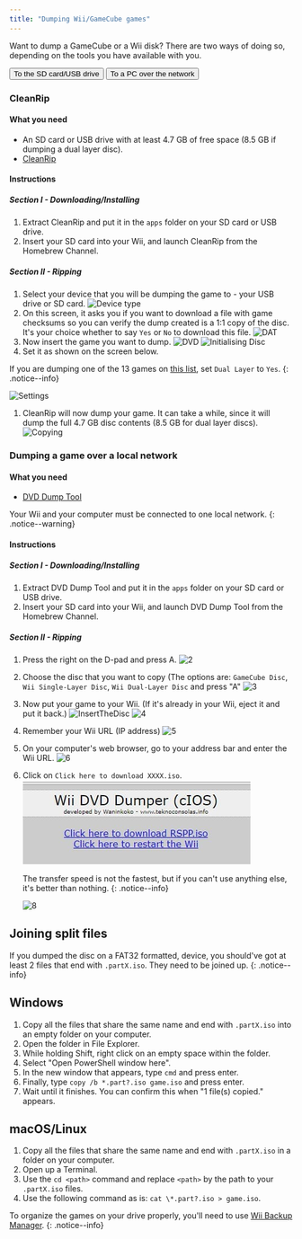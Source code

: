 ```yaml
---
title: "Dumping Wii/GameCube games"
---
```


Want to dump a GameCube or a Wii disk? There are two ways of doing so, depending on the tools you have available with you.

<button class="tablinks btn btn--large btn--primary" id="defaultOpen" onclick="openTab(event, 'cleanrip')">To the SD card/USB drive</button>
<button class="tablinks btn btn--large btn--info" onclick="openTab(event, 'dump-smb')">To a PC over the network</button>

<div id="cleanrip" class="blanktabcontent" markdown="1">

### CleanRip

#### What you need

- An SD card or USB drive with at least 4.7 GB of free space (8.5 GB if dumping a dual layer disc).
- [CleanRip](https://github.com/emukidid/cleanrip/releases/latest)

#### Instructions

##### Section I - Downloading/Installing

1. Extract CleanRip and put it in the `apps` folder on your SD card or USB drive.
1. Insert your SD card into your Wii, and launch CleanRip from the Homebrew Channel.

##### Section II - Ripping

1. Select your device that you will be dumping the game to - your USB drive or SD card.
   ![Device type](/images/CleanRip/2.png)
1. On this screen, it asks you if you want to download a file with game checksums so you can verify the dump created is a 1:1 copy of the disc. It's your choice whether to say `Yes` or `No` to download this file.
   ![DAT](/images/CleanRip/3.png)
1. Now insert the game you want to dump.
   ![DVD](/images/CleanRip/4.png)
   ![Initialising Disc](/images/CleanRip/5.png)
1. Set it as shown on the screen below.

If you are dumping one of the 13 games on [this list](https://wiki.dolphin-emu.org/index.php?title=Category:Dual_Layer_Disc_games), set `Dual Layer` to `Yes`.
{: .notice--info}

![Settings](/images/CleanRip/6.png)

1. CleanRip will now dump your game. It can take a while, since it will dump the full 4.7 GB disc contents (8.5 GB for dual layer discs).
![Copying](/images/CleanRip/7.png)
</div>

<div id="dump-smb" class="blanktabcontent" markdown="1">

### Dumping a game over a local network

#### What you need

- [DVD Dump Tool](/assets/files/DVDDumpTool.zip)

Your Wii and your computer must be connected to one local network.
{: .notice--warning}

#### Instructions

##### Section I - Downloading/Installing

1. Extract DVD Dump Tool and put it in the `apps` folder on your SD card or USB drive.
1. Insert your SD card into your Wii, and launch DVD Dump Tool from the Homebrew Channel.

##### Section II - Ripping

1. Press the right on the D-pad and press A.
   ![2](/images/DumpDiscs_LAN/2.png)
1. Choose the disc that you want to copy (The options are: `GameCube Disc`, `Wii Single-Layer Disc`, `Wii Dual-Layer Disc` and press "A"
   ![3](/images/DumpDiscs_LAN/3.png)
1. Now put your game to your Wii. (If it's already in your Wii, eject it and put it back.)
   ![InsertTheDisc](/images/DumpDiscs_LAN/insertthedisc.jpg)
   ![4](/images/DumpDiscs_LAN/4.png)
1. Remember your Wii URL (IP address)
   ![5](/images/DumpDiscs_LAN/5.png)
1. On your computer's web browser, go to your address bar and enter the Wii URL.
   ![6](/images/DumpDiscs_LAN/6.png)
1. Click on `Click here to download XXXX.iso`.
   ![7](/images/DumpDiscs_LAN/7.jpg)

   The transfer speed is not the fastest, but if you can't use anything else, it's better than nothing.
   {: .notice--info}

   ![8](/images/DumpDiscs_LAN/8.PNG)

</div>

## Joining split files

If you dumped the disc on a FAT32 formatted, device, you should've got at least 2 files that end with `.partX.iso`. They need to be joined up.
{: .notice--info}

## Windows

1. Copy all the files that share the same name and end with `.partX.iso` into an empty folder on your computer.
1. Open the folder in File Explorer.
1. While holding Shift, right click on an empty space within the folder.
1. Select "Open PowerShell window here".
1. In the new window that appears, type `cmd` and press enter.
1. Finally, type `copy /b *.part?.iso game.iso` and press enter.
1. Wait until it finishes. You can confirm this when "1 file(s) copied." appears.

## macOS/Linux

1.  Copy all the files that share the same name and end with `.partX.iso` in a folder on your computer.
1.  Open up a Terminal.
1.  Use the `cd <path>` command and replace `<path>` by the path to your `.partX.iso` files.
1.  Use the following command as is: `cat \*.part?.iso > game.iso`.

To organize the games on your drive properly, you'll need to use [Wii Backup Manager](wiibackupmanager).
{: .notice--info}

<script>
    let tabcontent = document.getElementsByClassName("blanktabcontent");
    let tablinks = document.getElementsByClassName("tablinks");

    function openTab(evt, tabName) {
        let element;

        for (element of tabcontent) {
            element.style.display = "none";
        }

        for (element of tablinks) {
            element.className = element.className.replace("btn--primary", "btn--info");
            if (!element.className.includes('btn--info'))
                element.className += " btn--info";
        }

        document.getElementById(tabName).style.display = "block";
        evt.currentTarget.className = evt.currentTarget.className.replace("btn--info", "btn--primary");
    }

    // Get the element with id="defaultOpen" and click on it
    document.getElementById("defaultOpen").click();
</script>
